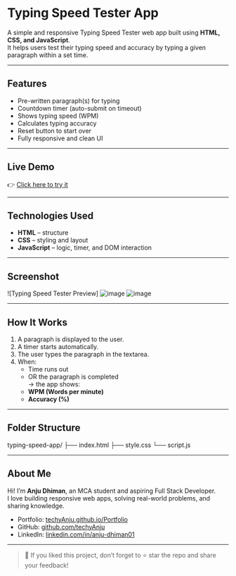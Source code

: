# Typing Speed Tester App

A simple and responsive Typing Speed Tester web app built using **HTML, CSS, and JavaScript**.  
It helps users test their typing speed and accuracy by typing a given paragraph within a set time.

---

## Features

-  Pre-written paragraph(s) for typing
-  Countdown timer (auto-submit on timeout)
-  Shows typing speed (WPM)
-  Calculates typing accuracy
-  Reset button to start over
-  Fully responsive and clean UI

---

## Live Demo
👉 [Click here to try it](https://techyanju.github.io/Typing_speed_app/)  

---

## Technologies Used

- **HTML** – structure  
- **CSS** – styling and layout  
- **JavaScript** – logic, timer, and DOM interaction

---

## Screenshot

![Typing Speed Tester Preview]
![image](https://github.com/user-attachments/assets/4fd5af94-2498-4d7d-8d29-e9981010f91c)
![image](https://github.com/user-attachments/assets/9efddf06-85c1-4fea-a336-40d894dc4ade)


---

## How It Works

1. A paragraph is displayed to the user.
2. A timer starts automatically.
3. The user types the paragraph in the textarea.
4. When:
   - Time runs out  
   - OR the paragraph is completed  
   → the app shows:
   - **WPM (Words per minute)**
   - **Accuracy (%)**

---

## Folder Structure

typing-speed-app/
├── index.html
├── style.css
└── script.js


---

##  About Me

Hi! I’m **Anju Dhiman**, an MCA student and aspiring Full Stack Developer.  
I love building responsive web apps, solving real-world problems, and sharing knowledge.

-  Portfolio: [techyAnju.github.io/Portfolio](https://techyAnju.github.io/Portfolio/)
-  GitHub: [github.com/techyAnju](https://github.com/techyAnju)
-  LinkedIn: [linkedin.com/in/anju-dhiman01](https://linkedin.com/in/anju-dhiman01)

---

> 💖 If you liked this project, don’t forget to ⭐ star the repo and share your feedback!

